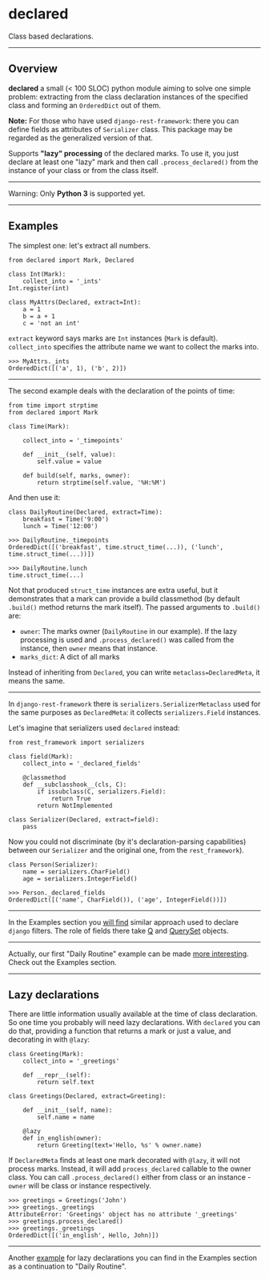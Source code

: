 # declared

Class based declarations.

----------

## Overview

**declared** a small (< 100 SLOC) python module aiming to solve one simple problem:
extracting from the class declaration instances of the specified class and forming an `OrderedDict`
out of them.

**Note:** For those who have used `django-rest-framework`: there you can define fields as attributes of `Serializer` class.
This package may be regarded as the generalized version of that.


Supports **"lazy" processing** of the declared marks. To use it, you just declare at least one "lazy" mark
and then call `.process_declared()` from the instance of your class or from the class itself.

-------

Warning: Only **Python 3** is supported yet.

----------

## Examples

The simplest one: let's extract all numbers.

    from declared import Mark, Declared

    class Int(Mark):
        collect_into = '_ints'
    Int.register(int)
    
    class MyAttrs(Declared, extract=Int):
        a = 1
        b = a + 1
        c = 'not an int'
    
`extract` keyword says marks are `Int` instances (`Mark` is default).          
`collect_into` specifies the attribute name we want to collect the marks into.
    
    >>> MyAttrs._ints
    OrderedDict([('a', 1), ('b', 2)])

-------

The second example deals with the declaration of the points of time:

    from time import strptime
    from declared import Mark

    class Time(Mark):

        collect_into = '_timepoints'

        def __init__(self, value):
            self.value = value

        def build(self, marks, owner):
            return strptime(self.value, '%H:%M')

And then use it:

    class DailyRoutine(Declared, extract=Time):
        breakfast = Time('9:00')
        lunch = Time('12:00')
    
    >>> DailyRoutine._timepoints
    OrderedDict([('breakfast', time.struct_time(...)), ('lunch', time.struct_time(...))])

    >>> DailyRoutine.lunch
    time.struct_time(...)
    
Not that produced `struct_time` instances are extra useful, but it demonstrates that a mark can provide a build classmethod
(by default `.build()` method returns the mark itself). The passed arguments to `.build()` are:

* `owner`: The marks owner (`DailyRoutine` in our example).
           If the lazy processing is used and `.process_declared()` was called from the instance,
           then `owner` means that instance.
* `marks_dict`: A dict of all marks


Instead of inheriting from `Declared`, you can write `metaclass=DeclaredMeta`, it means the same.

---------

In `django-rest-framework` there is `serializers.SerializerMetaclass` used for the same purposes as `DeclaredMeta`:
it collects `serializers.Field` instances.

Let's imagine that serializers used `declared` instead:
    
    from rest_framework import serializers
    
    class field(Mark):
        collect_into = '_declared_fields'
        
        @classmethod
        def __subclasshook__(cls, C):
            if issubclass(C, serializers.Field):
                return True
            return NotImplemented
    
    class Serializer(Declared, extract=field):
        pass

Now you could not discriminate (by it's declaration-parsing capabilities)
between our `Serializer` and the original one, from the `rest_framework`).

    class Person(Serializer):
        name = serializers.CharField()
        age = serializers.IntegerField()

    >>> Person._declared_fields
    OrderedDict([('name', CharField()), ('age', IntegerField())])

---------

In the Examples section you [will find](examples.md#django-filters) similar approach used to declare `django` filters.
The role of fields there take [Q](https://docs.djangoproject.com/en/1.7/ref/models/queries/#django.db.models.Q) and
[QuerySet](https://docs.djangoproject.com/en/1.7/ref/models/querysets/#django.db.models.query.QuerySet) objects.
    
---------

Actually, our first "Daily Routine" example can be made [more interesting](examples.md#daily-routine).
Check out the Examples section.

----------------

## Lazy declarations

There are little information usually available at the time of class declaration. So
one time you probably will need lazy declarations. With `declared` you can do that,
providing a function that returns a mark or just a value, and decorating in with `@lazy`:

    class Greeting(Mark):
        collect_into = '_greetings'
        
        def __repr__(self):
            return self.text
    
    class Greetings(Declared, extract=Greeting):
        
        def __init__(self, name):
            self.name = name
        
        @lazy
        def in_english(owner):
            return Greeting(text='Hello, %s' % owner.name)
        
If `DeclaredMeta` finds at least one mark decorated with `@lazy`, it will not process marks. Instead,
it will add `process_declared` callable to the owner class. You can call `.process_declared()` either from class
or an instance - `owner` will be class or instance respectively.

    >>> greetings = Greetings('John')
    >>> greetings._greetings
    AttributeError: 'Greetings' object has no attribute '_greetings'
    >>> greetings.process_declared()
    >>> greetings._greetings
    OrderedDict([('in_english', Hello, John)])

-------

Another [example](examples.md#lazy-declaration) for lazy declarations you can find in the Examples section as a continuation to "Daily Routine".
